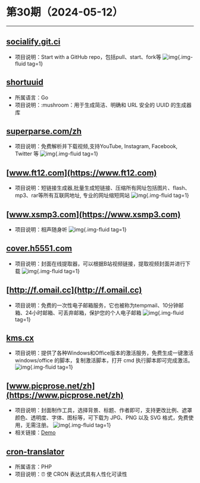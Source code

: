 # 第30期（2024-05-12）

---
## [socialify.git.ci](https://socialify.git.ci)
- 项目说明：Start with a GitHub repo，包括pull、start、fork等
![img](https://ghfast.top/https://raw.githubusercontent.com/xiaoxuan6/weekly/main/docs/static/images/2024-05-12/1715472818.png){.img-fluid tag=1}

## [shortuuid](https://github.com/lithammer/shortuuid)
- 所属语言：Go
- 项目说明：:mushroom：用于生成简洁、明确和 URL 安全的 UUID 的生成器库

## [superparse.com/zh](https://superparse.com/zh)
- 项目说明：免费解析并下载视频,支持YouTube, Instagram, Facebook, Twitter 等
![img](https://ghfast.top/https://raw.githubusercontent.com/xiaoxuan6/weekly/main/docs/static/images/2024-05-12/1715499899.png){.img-fluid tag=1}

## [www.ft12.com](https://www.ft12.com)
- 项目说明：短链接生成器,批量生成短链接、压缩所有网址包括图片、flash、mp3、rar等所有互联网地址, 专业的网址缩短网站
![img](https://ghfast.top/https://raw.githubusercontent.com/xiaoxuan6/weekly/main/docs/static/images/2024-05-12/1715500484.png){.img-fluid tag=1}

## [www.xsmp3.com](https://www.xsmp3.com)
- 项目说明：相声随身听
![img](https://ghfast.top/https://raw.githubusercontent.com/xiaoxuan6/weekly/main/docs/static/images/2024-05-12/1715508735.png){.img-fluid tag=1}

## [cover.h5551.com](https://cover.h5551.com)
- 项目说明：封面在线提取器，可以根据B站视频链接，提取视频封面并进行下载
![img](https://ghfast.top/https://raw.githubusercontent.com/xiaoxuan6/weekly/main/docs/static/images/2024-05-12/1715509532.png){.img-fluid tag=1}

## [http://f.omail.cc](http://f.omail.cc)
- 项目说明：免费的一次性电子邮箱服务，它也被称为tempmail、10分钟邮箱、24小时邮箱、可丢弃邮箱，保护您的个人电子邮箱
![img](https://ghfast.top/https://raw.githubusercontent.com/xiaoxuan6/weekly/main/docs/static/images/2024-05-12/1715509626.png){.img-fluid tag=1}

## [kms.cx](https://kms.cx)
- 项目说明：提供了各种Windows和Office版本的激活服务，免费生成一键激活 windows/office 的脚本，复制激活脚本，打开 cmd 执行脚本即可完成激活。
![img](https://ghfast.top/https://raw.githubusercontent.com/xiaoxuan6/weekly/main/docs/static/images/2024-05-12/1715511292.png){.img-fluid tag=1}


## [www.picprose.net/zh](https://www.picprose.net/zh)
- 项目说明：封面制作工具，选择背景、标题、作者即可，支持更改比例、遮罩颜色、透明度、字体、图标等，可下载为 JPG、PNG 以及 SVG 格式，免费使用，无需注册。
![img](https://ghfast.top/https://raw.githubusercontent.com/xiaoxuan6/weekly/main/docs/static/images/2024-05-12/1715523358.png){.img-fluid tag=1}
- 相关链接：[Demo](https://img-maker.vercel.app/)

## [cron-translator](https://github.com/lorisleiva/cron-translator)
- 所属语言：PHP
- 项目说明：⏰️ 使 CRON 表达式具有人性化可读性
